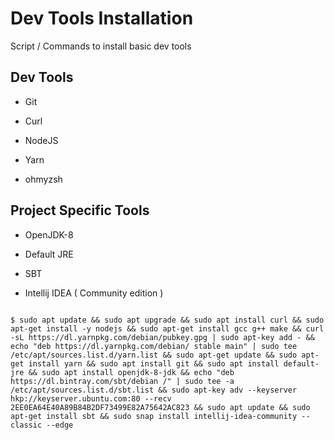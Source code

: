 # Dev Tools Installation
Script / Commands to install basic dev tools 


## Dev Tools

- Git

- Curl

- NodeJS

- Yarn

- ohmyzsh


## Project Specific Tools

- OpenJDK-8

- Default JRE

- SBT

- Intellij IDEA ( Community edition )


```

$ sudo apt update && sudo apt upgrade && sudo apt install curl && sudo apt-get install -y nodejs && sudo apt-get install gcc g++ make && curl -sL https://dl.yarnpkg.com/debian/pubkey.gpg | sudo apt-key add - && echo "deb https://dl.yarnpkg.com/debian/ stable main" | sudo tee /etc/apt/sources.list.d/yarn.list && sudo apt-get update && sudo apt-get install yarn && sudo apt install git && sudo apt install default-jre && sudo apt install openjdk-8-jdk && echo "deb https://dl.bintray.com/sbt/debian /" | sudo tee -a /etc/apt/sources.list.d/sbt.list && sudo apt-key adv --keyserver hkp://keyserver.ubuntu.com:80 --recv 2EE0EA64E40A89B84B2DF73499E82A75642AC823 && sudo apt update && sudo apt-get install sbt && sudo snap install intellij-idea-community --classic --edge
```
